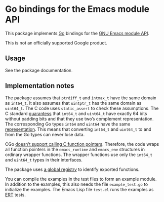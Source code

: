 # Go bindings for the Emacs module API

This package implements [Go](https://golang.org/) bindings for the [GNU Emacs
module API](https://phst.github.io/emacs-modules).

This is not an officially supported Google product.

## Usage

See the package documentation.

## Implementation notes

The package assumes that `ptrdiff_t` and `intmax_t` have the same domain as
`int64_t`.  It also assumes that `uintptr_t` has the same domain as `uint64_t`.
The C code uses `static_assert` to check these assumptions.  The C standard
[guarantess](https://en.cppreference.com/w/c/types/integer) that `int64_t` and
`uint64_t` have exactly 64 bits without padding bits and that they use two’s
complement representation.  The corresponding Go types `int64` and `uint64`
have the same [representation](https://golang.org/ref/spec#Numeric_types).
This means that converting `int64_t` and `uint64_t` to and from the Go types
can never lose data.

CGo [doesn’t support calling C function
pointers](https://golang.org/cmd/cgo/#hdr-Go_references_to_C).  Therefore, the
code wraps all function pointers in the `emacs_runtime` and `emacs_env`
structures in ordinary wrapper functions.  The wrapper functions use only the
`int64_t` and `uint64_t` types in their interfaces.

The package uses [a global
registry](https://github.com/golang/go/wiki/cgo#function-variables) to identify
exported functions.

You can compile the examples in the test files to form an example module.  In
addition to the examples, this also needs the file `example_test.go` to
initialize the examples.  The Emacs Lisp file `test.el` runs the examples as
[ERT](https://www.gnu.org/software/emacs/manual/html_node/ert/index.html)
tests.
